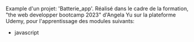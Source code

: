 Example d'un projet: 'Batterie_app'.
Réalisé dans le cadre de la formation, "the web developper bootcamp 2023" d'Angela Yu sur la plateforme Udemy, pour l'apprentissage des modules suivants:
- javascript


